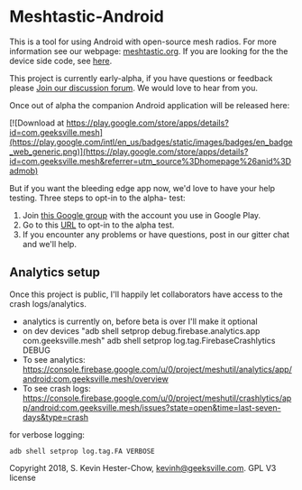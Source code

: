 # Meshtastic-Android

This is a tool for using Android with open-source mesh radios.  For more information see our webpage: [meshtastic.org](https://www.meshtastic.org).  If you are looking for the the device side code, see [here](https://github.com/meshtastic/Meshtastic-esp32).

This project is currently early-alpha, if you have questions or feedback please [Join our discussion forum](https://meshtastic.discourse.group/).  We would love to hear from you.

Once out of alpha the companion Android application will be released here:

[![Download at https://play.google.com/store/apps/details?id=com.geeksville.mesh](https://play.google.com/intl/en_us/badges/static/images/badges/en_badge_web_generic.png)](https://play.google.com/store/apps/details?id=com.geeksville.mesh&referrer=utm_source%3Dhomepage%26anid%3Dadmob)

But if you want the bleeding edge app now, we'd love to have your help testing.  Three steps to opt-in to the alpha- test:

1. Join [this Google group](https://groups.google.com/forum/#!forum/meshtastic-alpha-testers) with the account you use in Google Play.
2. Go to this [URL](https://play.google.com/apps/testing/com.geeksville.mesh) to opt-in to the alpha test.
3. If you encounter any problems or have questions, post in our gitter chat and we'll help.

## Analytics setup

Once this project is public, I'll happily let collaborators have access to the crash logs/analytics.

* analytics is currently on, before beta is over I'll make it optional
* on dev devices "adb shell setprop debug.firebase.analytics.app com.geeksville.mesh"
adb shell setprop log.tag.FirebaseCrashlytics DEBUG
* To see analytics: https://console.firebase.google.com/u/0/project/meshutil/analytics/app/android:com.geeksville.mesh/overview
* To see crash logs: https://console.firebase.google.com/u/0/project/meshutil/crashlytics/app/android:com.geeksville.mesh/issues?state=open&time=last-seven-days&type=crash

for verbose logging:
```aidl
adb shell setprop log.tag.FA VERBOSE
```

Copyright 2018, S. Kevin Hester-Chow, kevinh@geeksville.com. GPL V3 license


